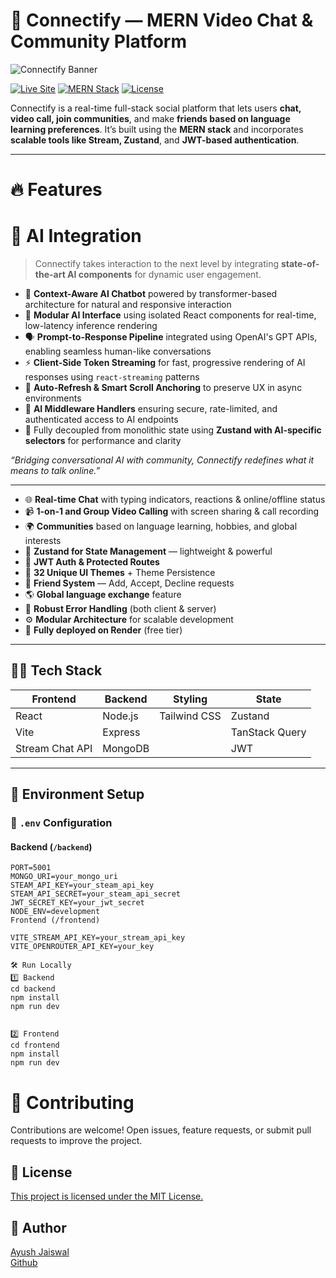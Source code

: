 # 🚀 Connectify — MERN Video Chat & Community Platform

![Connectify Banner](https://i.ytimg.com/vi/ZuwigEmwsTM/hq720.jpg?sqp=-oaymwEhCK4FEIIDSFryq4qpAxMIARUAAAAAGAElAADIQj0AgKJD&rs=AOn4CLCYo-ZhDjOjesS_zE0cLAuTA-GO1g$0)

[![Live Site](https://img.shields.io/badge/🌐%20LIVE%20SITE-Connectify-blueviolet?style=for-the-badge)](https://connectify-chat-video-calls.onrender.com)
[![MERN Stack](https://img.shields.io/badge/Built%20with-MERN-3eaf7c?style=for-the-badge&logo=react)](https://connectify-chat-video-calls.onrender.com)
[![License](https://img.shields.io/badge/license-MIT-green?style=for-the-badge)](https://github.com/AyushhhJaiswal/Connectify-chat-video-calls/blob/main/LICENSE)

Connectify is a real-time full-stack social platform that lets users **chat, video call, join communities**, and make **friends based on language learning preferences**. It’s built using the **MERN stack** and incorporates **scalable tools like Stream, Zustand**, and **JWT-based authentication**.

---

# 🔥 Features

# 🧠 AI Integration

> Connectify takes interaction to the next level by integrating **state-of-the-art AI components** for dynamic user engagement.

- 🤖 **Context-Aware AI Chatbot** powered by transformer-based architecture for natural and responsive interaction  
- 🧩 **Modular AI Interface** using isolated React components for real-time, low-latency inference rendering  
- 🗣️ **Prompt-to-Response Pipeline** integrated using OpenAI's GPT APIs, enabling seamless human-like conversations  
- ⚡ **Client-Side Token Streaming** for fast, progressive rendering of AI responses using `react-streaming` patterns  
- 🔄 **Auto-Refresh & Smart Scroll Anchoring** to preserve UX in async environments  
- 🔐 **AI Middleware Handlers** ensuring secure, rate-limited, and authenticated access to AI endpoints  
- 🧬 Fully decoupled from monolithic state using **Zustand with AI-specific selectors** for performance and clarity  

_“Bridging conversational AI with community, Connectify redefines what it means to talk online.”_

---

- 🌐 **Real-time Chat** with typing indicators, reactions & online/offline status
- 📹 **1-on-1 and Group Video Calling** with screen sharing & call recording
- 🌍 **Communities** based on language learning, hobbies, and global interests
- 🧠 **Zustand for State Management** — lightweight & powerful
- 🔐 **JWT Auth & Protected Routes**
- 🎨 **32 Unique UI Themes** + Theme Persistence
- 📁 **Friend System** — Add, Accept, Decline requests
- 🌎 **Global language exchange** feature
- 🧪 **Robust Error Handling** (both client & server)
- ⚙️ **Modular Architecture** for scalable development
- 🚀 **Fully deployed on Render** (free tier)

---


## 🧑‍💻 Tech Stack

| Frontend | Backend | Styling | State |
|----------|---------|---------|-------|
| React    | Node.js | Tailwind CSS | Zustand |
| Vite     | Express |           | TanStack Query |
| Stream Chat API | MongoDB |    | JWT |

---

## 🔧 Environment Setup

### 🔐 `.env` Configuration

#### Backend (`/backend`)
```env
PORT=5001
MONGO_URI=your_mongo_uri
STEAM_API_KEY=your_steam_api_key
STEAM_API_SECRET=your_steam_api_secret
JWT_SECRET_KEY=your_jwt_secret
NODE_ENV=development
Frontend (/frontend)

VITE_STREAM_API_KEY=your_stream_api_key
VITE_OPENROUTER_API_KEY=your_key

🛠️ Run Locally
1️⃣ Backend
cd backend
npm install
npm run dev


2️⃣ Frontend
cd frontend
npm install
npm run dev

```
# 🤝 Contributing

Contributions are welcome! Open issues, feature requests, or submit pull requests to improve the project.

## 📄 License
<a href="https://github.com/AyushhhJaiswal/Connectify-chat-video-calls/blob/main/LICENSE">This project is licensed under the MIT License.</a>

## 🧠 Author
<a href="https://github.com/AyushhhJaiswal">Ayush Jaiswal
<br>
Github
</a>
